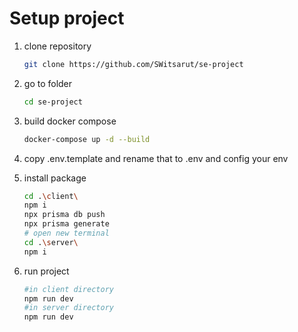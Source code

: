 # Setup project

1. clone repository

   ```sh
   git clone https://github.com/SWitsarut/se-project
   ```

2. go to folder

   ```sh
   cd se-project
   ```

3. build docker compose

   ```sh
   docker-compose up -d --build
   ```

4. copy .env.template and rename that to .env and config your env

5. install package

   ```sh
   cd .\client\
   npm i
   npx prisma db push
   npx prisma generate
   # open new terminal
   cd .\server\
   npm i
   ```

6. run project

   ```sh
   #in client directory
   npm run dev
   #in server directory
   npm run dev
   ```

